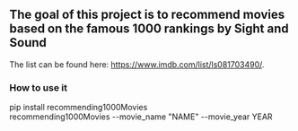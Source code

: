 ## The goal of this project is to recommend movies based on the famous 1000 rankings by Sight and Sound 
The list can be found here: https://www.imdb.com/list/ls081703490/.


### How to use it
pip install recommending1000Movies <br />
recommending1000Movies --movie_name "NAME" --movie_year YEAR

